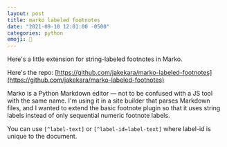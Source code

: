 ```yaml
---
layout: post
title: marko labeled footnotes
date: "2021-09-10 12:01:00 -0500"
categories: python
emoji: 📑
---
```


Here's a little extension for string-labeled footnotes in Marko.

Here's the repo: [https://github.com/jakekara/marko-labeled-footnotes](https://github.com/jakekara/marko-labeled-footnotes)

Marko is a Python Markdown editor — not to be confused with a JS tool with the same name. I'm using it in a site builder that parses Markdown files, and I wanted to extend the basic footnote plugin so that it uses string labels instead of only sequential numeric footnote labels.

You can use `[^label-text]` or `[^label-id=label-text]` where label-id is unique to the document.
